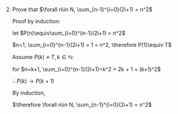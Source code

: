 
2. Prove that $\forall n\in N, \sum_{n-1}^{i=0}(2i+1) = n^2$  

    Proof by induction:  

    let $P(n)\equiv\sum_{i=0}^{n-1}(2i+1) = n^2$  

    $n=1, \sum_{i=0}^{n-1}(2i+1) = 1 = n^2, \therefore P(1)\equiv T$  

    Assume $P(k)\equiv T, k\in\mathbb{N}:$  

    for $n=k+1, \sum_{i=0}^{n-1}(2i+1)=k^2 + 2k + 1 = (k+1)^2$  

    $\therefore P(k)\rightarrow P(k+1)$  

    By induction,

    $\therefore \forall n\in N, \sum_{n-1}^{i=0}(2i+1) = n^2$  
